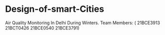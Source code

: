 # Design-of-smart-Cities
Air Quality Monitoring In Delhi During Winters. Team Members: ( 21BCE3913  21BCT0426 21BCE0540 21BCE3791)
